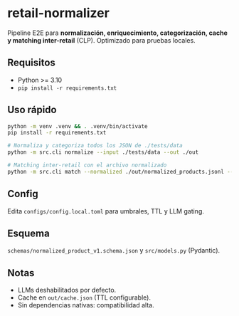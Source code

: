 # retail-normalizer

Pipeline E2E para **normalización, enriquecimiento, categorización, cache y matching inter-retail** (CLP). Optimizado para pruebas locales.

## Requisitos
- Python >= 3.10
- `pip install -r requirements.txt`

## Uso rápido
```bash
python -m venv .venv && . .venv/bin/activate
pip install -r requirements.txt

# Normaliza y categoriza todos los JSON de ./tests/data
python -m src.cli normalize --input ./tests/data --out ./out

# Matching inter-retail con el archivo normalizado
python -m src.cli match --normalized ./out/normalized_products.jsonl --out ./out
```

## Config
Edita `configs/config.local.toml` para umbrales, TTL y LLM gating.

## Esquema
`schemas/normalized_product_v1.schema.json` y `src/models.py` (Pydantic).

## Notas
- LLMs deshabilitados por defecto.
- Cache en `out/cache.json` (TTL configurable).
- Sin dependencias nativas: compatibilidad alta.
